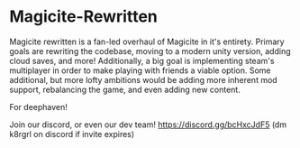 # Magicite-Rewritten

Magicite rewritten is a fan-led overhaul of Magicite in it's entirety. Primary goals are rewriting the codebase, moving to a modern unity version, adding cloud saves, and more! Additionally, a big goal is implementing steam's multiplayer in order to make playing with friends a viable option. Some additional, but more lofty ambitions would be adding more inherent mod support, rebalancing the game, and even adding new content. 

For deephaven!

Join our discord, or even our dev team! https://discord.gg/bcHxcJdF5
(dm k8rgrl on discord if invite expires)
